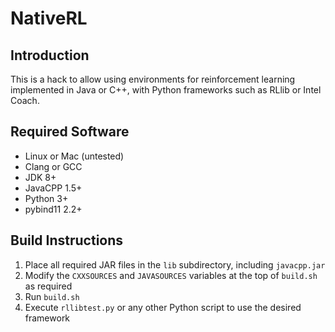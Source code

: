 NativeRL
========

Introduction
------------

This is a hack to allow using environments for reinforcement learning implemented in Java or C++, with Python frameworks such as RLlib or Intel Coach.

Required Software
-----------------

 * Linux or Mac (untested)
 * Clang or GCC
 * JDK 8+
 * JavaCPP 1.5+
 * Python 3+
 * pybind11 2.2+

Build Instructions
------------------

 1. Place all required JAR files in the `lib` subdirectory, including `javacpp.jar`
 2. Modify the `CXXSOURCES` and `JAVASOURCES` variables at the top of `build.sh` as required
 3. Run `build.sh`
 4. Execute `rllibtest.py` or any other Python script to use the desired framework

